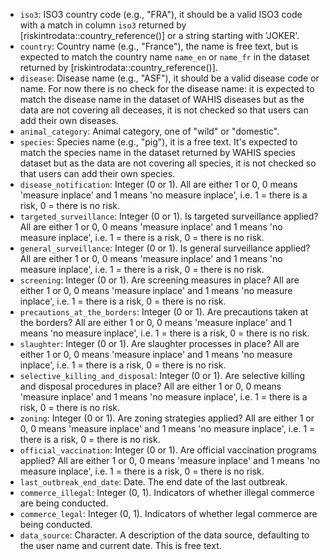 - `iso3`: ISO3 country code (e.g., "FRA"), it should be a valid ISO3 code with a match in column `iso3` returned by [riskintrodata::country_reference()] or a string starting with 'JOKER'.
- `country`: Country name (e.g., "France"), the name is free text, but is expected to match the country name `name_en` or `name_fr` in the dataset returned by [riskintrodata::country_reference()].
- `disease`: Disease name (e.g., "ASF"), it should be a valid disease code or name. For now there is no check for the disease name: it is expected to match the disease name in the dataset of WAHIS diseases but as the data are not covering all deceases, it is not checked so that users can add their own diseases.
- `animal_category`: Animal category, one of "wild" or "domestic".
- `species`: Species name (e.g., "pig"), it is a free text. It's expected to match the species name in the dataset returned by WAHIS species dataset but as the data are not covering all species, it is not checked so that users can add their own species.
- `disease_notification`: Integer (0 or 1). All are either 1 or 0, 0 means 'measure inplace' and 1 means 'no measure inplace', i.e. 1 = there is a risk, 0 = there is no risk.
- `targeted_surveillance`: Integer (0 or 1). Is targeted surveillance applied? All are either 1 or 0, 0 means 'measure inplace' and 1 means 'no measure inplace', i.e. 1 = there is a risk, 0 = there is no risk.
- `general_surveillance`: Integer (0 or 1). Is general surveillance applied? All are either 1 or 0, 0 means 'measure inplace' and 1 means 'no measure inplace', i.e. 1 = there is a risk, 0 = there is no risk.
- `screening`: Integer (0 or 1). Are screening measures in place? All are either 1 or 0, 0 means 'measure inplace' and 1 means 'no measure inplace', i.e. 1 = there is a risk, 0 = there is no risk.
- `precautions_at_the_borders`: Integer (0 or 1). Are precautions taken at the borders? All are either 1 or 0, 0 means 'measure inplace' and 1 means 'no measure inplace', i.e. 1 = there is a risk, 0 = there is no risk.
- `slaughter`: Integer (0 or 1). Are slaughter processes in place? All are either 1 or 0, 0 means 'measure inplace' and 1 means 'no measure inplace', i.e. 1 = there is a risk, 0 = there is no risk.
- `selective_killing_and_disposal`: Integer (0 or 1). Are selective killing and disposal procedures in place? All are either 1 or 0, 0 means 'measure inplace' and 1 means 'no measure inplace', i.e. 1 = there is a risk, 0 = there is no risk.
- `zoning`: Integer (0 or 1). Are zoning strategies applied? All are either 1 or 0, 0 means 'measure inplace' and 1 means 'no measure inplace', i.e. 1 = there is a risk, 0 = there is no risk.
- `official_vaccination`: Integer (0 or 1). Are official vaccination programs applied? All are either 1 or 0, 0 means 'measure inplace' and 1 means 'no measure inplace', i.e. 1 = there is a risk, 0 = there is no risk.
- `last_outbreak_end_date`: Date. The end date of the last outbreak.
- `commerce_illegal`: Integer (0, 1). Indicators of whether illegal commerce are being conducted.
- `commerce_legal`: Integer (0, 1). Indicators of whether legal commerce are being conducted.
- `data_source`: Character. A description of the data source, defaulting to the user name and current date. This is free text.

